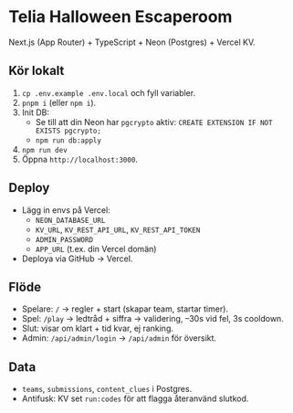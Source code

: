 # Telia Halloween Escaperoom

Next.js (App Router) + TypeScript + Neon (Postgres) + Vercel KV.

## Kör lokalt
1) `cp .env.example .env.local` och fyll variabler.
2) `pnpm i` (eller `npm i`).
3) Init DB:
   - Se till att din Neon har `pgcrypto` aktiv: `CREATE EXTENSION IF NOT EXISTS pgcrypto;`
   - `npm run db:apply`
4) `npm run dev`
5) Öppna `http://localhost:3000`.

## Deploy
- Lägg in envs på Vercel:
  - `NEON_DATABASE_URL`
  - `KV_URL`, `KV_REST_API_URL`, `KV_REST_API_TOKEN`
  - `ADMIN_PASSWORD`
  - `APP_URL` (t.ex. din Vercel domän)
- Deploya via GitHub → Vercel.

## Flöde
- Spelare: `/` → regler + start (skapar team, startar timer).
- Spel: `/play` → ledtråd + siffra → validering, –30s vid fel, 3s cooldown.
- Slut: visar om klart + tid kvar, ej ranking.
- Admin: `/api/admin/login` → `/api/admin` för översikt.

## Data
- `teams`, `submissions`, `content_clues` i Postgres.
- Antifusk: KV set `run:codes` för att flagga återanvänd slutkod.

